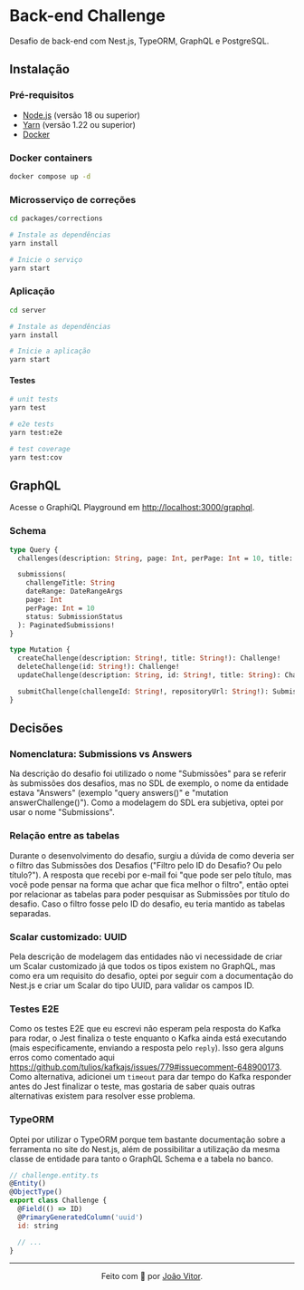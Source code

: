 # Back-end Challenge

Desafio de back-end com Nest.js, TypeORM, GraphQL e PostgreSQL.

## Instalação

### Pré-requisitos

- [Node.js](https://nodejs.org/) (versão 18 ou superior)
- [Yarn](https://classic.yarnpkg.com/) (versão 1.22 ou superior)
- [Docker](https://www.docker.com/)

### Docker containers

```bash
docker compose up -d
```

### Microsserviço de correções

```bash
cd packages/corrections

# Instale as dependências
yarn install

# Inicie o serviço
yarn start
```

### Aplicação

```bash
cd server

# Instale as dependências
yarn install

# Inicie a aplicação
yarn start
```

#### Testes

```bash
# unit tests
yarn test

# e2e tests
yarn test:e2e

# test coverage
yarn test:cov
```

## GraphQL

Acesse o GraphiQL Playground em [http://localhost:3000/graphql](http://localhost:3000/graphql).

### Schema

```graphql
type Query {
  challenges(description: String, page: Int, perPage: Int = 10, title: String): PaginatedChallenge!

  submissions(
    challengeTitle: String
    dateRange: DateRangeArgs
    page: Int
    perPage: Int = 10
    status: SubmissionStatus
  ): PaginatedSubmissions!
}

type Mutation {
  createChallenge(description: String!, title: String!): Challenge!
  deleteChallenge(id: String!): Challenge!
  updateChallenge(description: String, id: String!, title: String): Challenge!

  submitChallenge(challengeId: String!, repositoryUrl: String!): Submission!
}
```

## Decisões

### Nomenclatura: Submissions vs Answers

Na descrição do desafio foi utilizado o nome "Submissões" para se referir às submissões dos desafios, mas no SDL de exemplo, o nome da entidade estava "Answers" (exemplo "query answers()" e "mutation answerChallenge()"). Como a modelagem do SDL era subjetiva, optei por usar o nome "Submissions".

### Relação entre as tabelas

Durante o desenvolvimento do desafio, surgiu a dúvida de como deveria ser o filtro das Submissões dos Desafios ("Filtro pelo ID do Desafio? Ou pelo título?").
A resposta que recebi por e-mail foi "que pode ser pelo título, mas você pode pensar na forma que achar que fica melhor o filtro", então optei por relacionar as tabelas para poder pesquisar as Submissões por título do desafio.
Caso o filtro fosse pelo ID do desafio, eu teria mantido as tabelas separadas.

### Scalar customizado: UUID

Pela descrição de modelagem das entidades não vi necessidade de criar um Scalar customizado já que todos os tipos existem no GraphQL, mas como era um requisito do desafio, optei por seguir com a documentação do Nest.js e criar um Scalar do tipo UUID, para validar os campos ID.

### Testes E2E

Como os testes E2E que eu escrevi não esperam pela resposta do Kafka para rodar, o Jest finaliza o teste enquanto o Kafka ainda está executando (mais especificamente, enviando a resposta pelo `reply`).
Isso gera alguns erros como comentado aqui https://github.com/tulios/kafkajs/issues/779#issuecomment-648900173.
Como alternativa, adicionei um `timeout` para dar tempo do Kafka responder antes do Jest finalizar o teste, mas gostaria de saber quais outras alternativas existem para resolver esse problema.

### TypeORM

Optei por utilizar o TypeORM porque tem bastante documentação sobre a ferramenta no site do Nest.js, além de possibilitar a utilização da mesma classe de entidade para tanto o GraphQL Schema e a tabela no banco.

```js
// challenge.entity.ts
@Entity()
@ObjectType()
export class Challenge {
  @Field(() => ID)
  @PrimaryGeneratedColumn('uuid')
  id: string

  // ...
}
```

---

<p align="center">
  Feito com 💜 por <a href="https://github.com/jvzaniolo">João Vitor</a>.
</p>
